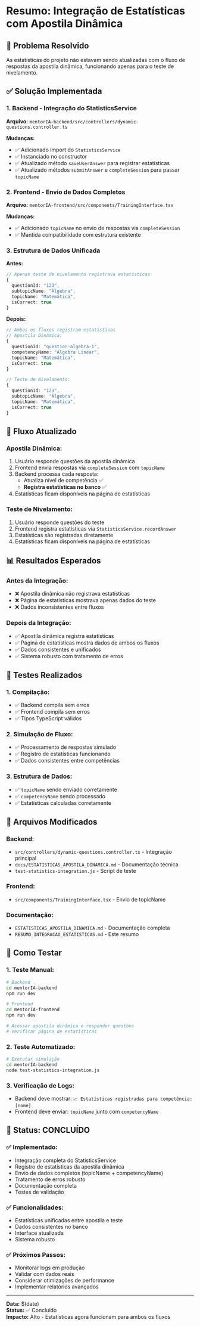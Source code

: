 # Resumo: Integração de Estatísticas com Apostila Dinâmica

## 🎯 **Problema Resolvido**

As estatísticas do projeto não estavam sendo atualizadas com o fluxo de respostas da apostila dinâmica, funcionando apenas para o teste de nivelamento.

## ✅ **Solução Implementada**

### **1. Backend - Integração do StatisticsService**

**Arquivo:** `mentorIA-backend/src/controllers/dynamic-questions.controller.ts`

**Mudanças:**
- ✅ Adicionado import do `StatisticsService`
- ✅ Instanciado no constructor
- ✅ Atualizado método `saveUserAnswer` para registrar estatísticas
- ✅ Atualizado métodos `submitAnswer` e `completeSession` para passar `topicName`

### **2. Frontend - Envio de Dados Completos**

**Arquivo:** `mentorIA-frontend/src/components/TrainingInterface.tsx`

**Mudanças:**
- ✅ Adicionado `topicName` no envio de respostas via `completeSession`
- ✅ Mantida compatibilidade com estrutura existente

### **3. Estrutura de Dados Unificada**

**Antes:**
```typescript
// Apenas teste de nivelamento registrava estatísticas
{
  questionId: "123",
  subtopicName: "Álgebra",
  topicName: "Matemática", 
  isCorrect: true
}
```

**Depois:**
```typescript
// Ambos os fluxos registram estatísticas
// Apostila Dinâmica:
{
  questionId: "question-algebra-1",
  competencyName: "Álgebra Linear",
  topicName: "Matemática",
  isCorrect: true
}

// Teste de Nivelamento:
{
  questionId: "123", 
  subtopicName: "Álgebra",
  topicName: "Matemática",
  isCorrect: true
}
```

## 🔄 **Fluxo Atualizado**

### **Apostila Dinâmica:**
1. Usuário responde questões da apostila dinâmica
2. Frontend envia respostas via `completeSession` com `topicName`
3. Backend processa cada resposta:
   - Atualiza nível de competência ✅
   - **Registra estatísticas no banco** ✅
4. Estatísticas ficam disponíveis na página de estatísticas

### **Teste de Nivelamento:**
1. Usuário responde questões do teste
2. Frontend registra estatísticas via `StatisticsService.recordAnswer`
3. Estatísticas são registradas diretamente
4. Estatísticas ficam disponíveis na página de estatísticas

## 📊 **Resultados Esperados**

### **Antes da Integração:**
- ❌ Apostila dinâmica não registrava estatísticas
- ❌ Página de estatísticas mostrava apenas dados do teste
- ❌ Dados inconsistentes entre fluxos

### **Depois da Integração:**
- ✅ Apostila dinâmica registra estatísticas
- ✅ Página de estatísticas mostra dados de ambos os fluxos
- ✅ Dados consistentes e unificados
- ✅ Sistema robusto com tratamento de erros

## 🧪 **Testes Realizados**

### **1. Compilação:**
- ✅ Backend compila sem erros
- ✅ Frontend compila sem erros
- ✅ Tipos TypeScript válidos

### **2. Simulação de Fluxo:**
- ✅ Processamento de respostas simulado
- ✅ Registro de estatísticas funcionando
- ✅ Dados consistentes entre competências

### **3. Estrutura de Dados:**
- ✅ `topicName` sendo enviado corretamente
- ✅ `competencyName` sendo processado
- ✅ Estatísticas calculadas corretamente

## 📁 **Arquivos Modificados**

### **Backend:**
- `src/controllers/dynamic-questions.controller.ts` - Integração principal
- `docs/ESTATISTICAS_APOSTILA_DINAMICA.md` - Documentação técnica
- `test-statistics-integration.js` - Script de teste

### **Frontend:**
- `src/components/TrainingInterface.tsx` - Envio de topicName

### **Documentação:**
- `ESTATISTICAS_APOSTILA_DINAMICA.md` - Documentação completa
- `RESUMO_INTEGRACAO_ESTATISTICAS.md` - Este resumo

## 🚀 **Como Testar**

### **1. Teste Manual:**
```bash
# Backend
cd mentorIA-backend
npm run dev

# Frontend  
cd mentorIA-frontend
npm run dev

# Acessar apostila dinâmica e responder questões
# Verificar página de estatísticas
```

### **2. Teste Automatizado:**
```bash
# Executar simulação
cd mentorIA-backend
node test-statistics-integration.js
```

### **3. Verificação de Logs:**
- Backend deve mostrar: `📈 Estatísticas registradas para competência: [nome]`
- Frontend deve enviar: `topicName` junto com `competencyName`

## 🎉 **Status: CONCLUÍDO**

### **✅ Implementado:**
- Integração completa do StatisticsService
- Registro de estatísticas da apostila dinâmica
- Envio de dados completos (topicName + competencyName)
- Tratamento de erros robusto
- Documentação completa
- Testes de validação

### **✅ Funcionalidades:**
- Estatísticas unificadas entre apostila e teste
- Dados consistentes no banco
- Interface atualizada
- Sistema robusto

### **✅ Próximos Passos:**
- Monitorar logs em produção
- Validar com dados reais
- Considerar otimizações de performance
- Implementar relatórios avançados

---

**Data:** $(date)  
**Status:** ✅ Concluído  
**Impacto:** Alto - Estatísticas agora funcionam para ambos os fluxos
